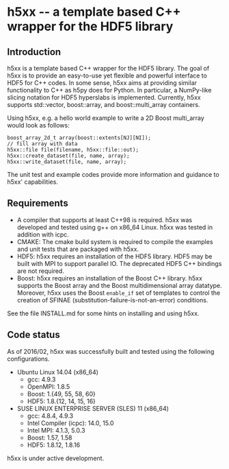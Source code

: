 # h5xx -- a template based C++ wrapper for the HDF5 library


## Introduction

h5xx is a template based C++ wrapper for the HDF5 library.  The goal of h5xx is
to provide an easy-to-use yet flexible and powerful interface to HDF5 for C++
codes.  In some sense, h5xx aims at providing similar functionality to C++ as
h5py does for Python.  In particular, a NumPy-like slicing notation for HDF5
hyperslabs is implemented.  Currently, h5xx supports std::vector, boost::array,
and boost::multi_array containers.

Using h5xx, e.g. a hello world example to write a 2D Boost multi_array would
look as follows:
```
boost_array_2d_t array(boost::extents[NJ][NI]);
// fill array with data
h5xx::file file(filename, h5xx::file::out);
h5xx::create_dataset(file, name, array);
h5xx::write_dataset(file, name, array);
```

The unit test and example codes provide more information and guidance to h5xx'
capabilities.


## Requirements

* A compiler that supports at least C++98 is required.  h5xx was developed
and tested using g++ on x86_64 Linux.  h5xx was tested in addition with icpc.
* CMAKE: The cmake build system is required to compile the examples and unit
tests that are packaged with h5xx.
* HDF5: h5xx requires an installation of the HDF5 library.  HDF5 may be built
with MPI to support parallel IO.  The deprecated HDF5 C++ bindings are not required.
* Boost: h5xx requires an installation of the Boost C++ library.
h5xx supports the Boost array and the Boost multidimensional array datatype.
Moreover, h5xx uses the Boost `enable_if` set of templates to control the creation
of SFINAE (substitution-failure-is-not-an-error) conditions.

See the file INSTALL.md for some hints on installing and using h5xx.


## Code status

As of 2016/02, h5xx was successfully built and tested using the following
configurations.

* Ubuntu Linux 14.04 (x86_64)
  * gcc: 4.9.3
  * OpenMPI: 1.8.5
  * Boost: 1.{49, 55, 58, 60}
  * HDF5: 1.8.{12, 14, 15, 16}
* SUSE LINUX ENTERPRISE SERVER (SLES) 11 (x86_64)
  * gcc: 4.8.4, 4.9.3
  * Intel Compiler (icpc): 14.0, 15.0
  * Intel MPI: 4.1.3, 5.0.3
  * Boost: 1.57, 1.58
  * HDF5: 1.8.12, 1.8.16

h5xx is under active development.
